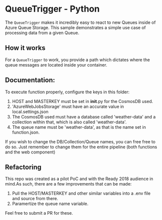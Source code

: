 # QueueTrigger - Python

The `QueueTrigger` makes it incredibly easy to react to new Queues inside of Azure Queue Storage. This sample demonstrates a simple use case of processing data from a given Queue.

## How it works

For a `QueueTrigger` to work, you provide a path which dictates where the queue messages are located inside your container.

## Documentation:

To execute function properly, configure the keys in this folder:
1) HOST and MASTERKEY must be set in __init__.py for the CosmosDB used.
2) 'AzureWebJobsStorage' must have an accurate value in local.settings.json
3) The CosmosDB used must have a database called 'weather-data' and a collection within that, which is also called 'weather-data'.
4) The queue name must be 'weather-data', as that is the name set in function.json.

If you wish to change the DB/Collection/Queue names, you can free free to do so. Just remember to change them for the entire pipeline (both functions and the web component)


## Refactoring

This repo was created as a pilot PoC and with the Ready 2018 audience in mind.As such, there are a few improvements that can be made:
1) Pull the HOST/MASTERKEY and other similar variables into a .env file and source from there.
2) Paramertize the queue name variable.

Feel free to submit a PR for these.
